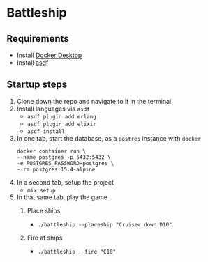 # Battleship

## Requirements
- Install [Docker Desktop](https://docs.docker.com/desktop/install/mac-install/)
- Install [asdf](https://asdf-vm.com/guide/getting-started.html)

## Startup steps
1. Clone down the repo and navigate to it in the terminal
1. Install languages via `asdf`
    - `asdf plugin add erlang`
    - `asdf plugin add elixir`
    - `asdf install`
1. In one tab, start the database, as a `postres` instance with `docker`
    ```
    docker container run \
    --name postgres -p 5432:5432 \
    -e POSTGRES_PASSWORD=postgres \
    --rm postgres:15.4-alpine
    ```
1. In a second tab, setup the project
    - `mix setup`
1. In that same tab, play the game    
    1. Place ships 
        - `./battleship --placeship "Cruiser down D10"`
        
    1. Fire at ships
        - `./battleship --fire "C10"`
